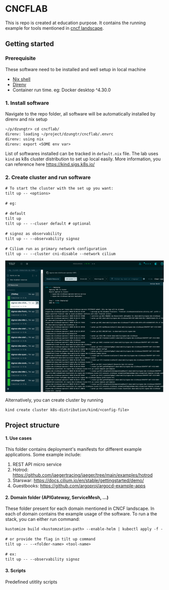 # CNCFLAB

This is repo is created at education purpose. It contains the running example for tools mentioned in [cncf landscape](https://landscape.cncf.io/guide#orchestration-management--api-gateway). 

## Getting started

### Prerequisite
These software need to be installed and well setup in local machine
- [Nix shell](https://nixos.org/download/#download-nix)
- [Direnv](https://direnv.net/)
- Container run time. eg: Docker desktop ^4.30.0

### 1. Install software

Navigate to the repo folder, all software will be automatically installed by direnv and nix setup

```
~/p/dzungtr> cd cncflab/
direnv: loading ~/project/dzungtr/cncflab/.envrc
direnv: using nix
direnv: export <SOME env var>
```

List of softwares installed can be tracked in `default.nix` file. The lab uses `kind` as k8s cluster distribution to set up local easily. More information, you can reference here https://kind.sigs.k8s.io/

### 2. Create cluster and run software

```shell
# To start the cluster with the set up you want:
tilt up -- <options>

# eg:

# default
tilt up
tilt up -- --cluser default # optional

# signoz as observability
tilt up -- --observability signoz

# Cilium run as primary network configuration
tilt up -- --cluster cni-disable --network cilium
```

![tilt up](./assets/tiltup.png)

Alternatively, you can create cluster by running
```shell
kind create cluster k8s-distribution/kind/<config-file>
```

## Project structure

#### 1. Use cases

This folder contains deployment's manifests for different example applications.
Some example include:
1. REST API micro service
2. Hotrod: https://github.com/jaegertracing/jaeger/tree/main/examples/hotrod
4. Starswar: https://docs.cilium.io/en/stable/gettingstarted/demo/
5. Guestbooks: https://github.com/argoproj/argocd-example-apps


#### 2. Domain folder (APIGateway, ServiceMesh, ...)

These folder present for each domain mentioned in CNCF landscape. In each of domain contains the example usage of the software. 
To run a the stack, you can either run command:

```shell
kustomize build <kustomzation-path> --enable-helm | kubectl apply -f -

# or provide the flag in tilt up command
tilt up -- --<folder-name> <tool-name>

# ex:
tilt up -- --observability signoz
```

#### 3. Scripts

Predefined utitlity scripts